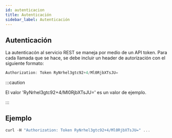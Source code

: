 ```yaml
---
id: autenticacion
title: Autenticación
sidebar_label: Autenticación
---
```


## Autenticación

La autenticacón al servicio REST se maneja por medio de un API token. Para cada llamada que se hace, se debe incluir un header de autorización con el siguiente formato:

```javascript
Authorization: Token RyNrhel3gtc92+4/Ml0RjbXTsJU=
```

:::caution

El valor 'RyNrhel3gtc92+4/Ml0RjbXTsJU=' es un valor de ejemplo.

:::

## Ejemplo

```javascript
curl -H "Authorization: Token RyNrhel3gtc92+4/Ml0RjbXTsJU=" ...
```
